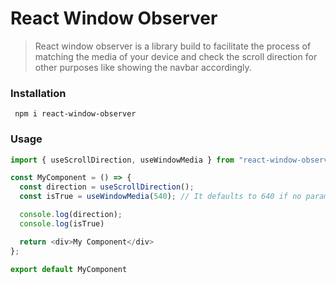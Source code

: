 # React Window Observer

> React window observer is a library build to facilitate the process of matching the media of your device and check the scroll direction for other purposes like showing the navbar accordingly.

### Installation

```
 npm i react-window-observer
```

### Usage 

```javascript
import { useScrollDirection, useWindowMedia } from "react-window-observer"

const MyComponent = () => {
  const direction = useScrollDirection();
  const isTrue = useWindowMedia(540); // It defaults to 640 if no parameter is given

  console.log(direction);
  console.log(isTrue)

  return <div>My Component</div>
};

export default MyComponent

```




